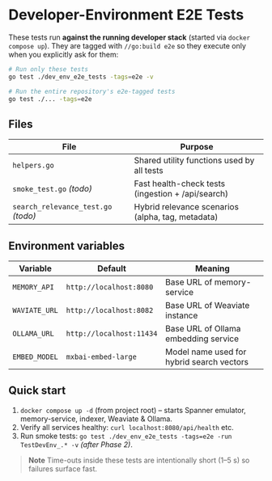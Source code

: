 # Developer-Environment E2E Tests

These tests run **against the running developer stack** (started via `docker compose up`).
They are tagged with `//go:build e2e` so they execute only when you explicitly ask for them:

```bash
# Run only these tests
go test ./dev_env_e2e_tests -tags=e2e -v

# Run the entire repository's e2e-tagged tests
go test ./... -tags=e2e
```

## Files

| File                       | Purpose                                                |
|----------------------------|--------------------------------------------------------|
| `helpers.go`               | Shared utility functions used by all tests            |
| `smoke_test.go` *(todo)*   | Fast health-check tests (ingestion + /api/search)      |
| `search_relevance_test.go` *(todo)* | Hybrid relevance scenarios (alpha, tag, metadata) |

## Environment variables

| Variable        | Default                 | Meaning                                  |
|-----------------|-------------------------|------------------------------------------|
| `MEMORY_API`    | `http://localhost:8080` | Base URL of memory-service               |
| `WAVIATE_URL`   | `http://localhost:8082` | Base URL of Weaviate instance            |
| `OLLAMA_URL`    | `http://localhost:11434`| Base URL of Ollama embedding service     |
| `EMBED_MODEL`   | `mxbai-embed-large`     | Model name used for hybrid search vectors|

## Quick start

1. `docker compose up -d` (from project root) – starts Spanner emulator, memory-service, indexer, Weaviate & Ollama.
2. Verify all services healthy: `curl localhost:8080/api/health` etc.
3. Run smoke tests: `go test ./dev_env_e2e_tests -tags=e2e -run TestDevEnv_.* -v` *(after Phase 2)*.

> **Note**
> Time-outs inside these tests are intentionally short (1–5 s) so failures surface fast. 